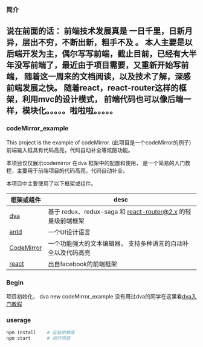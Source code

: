 ### 简介
说在前面的话： 前端技术发展真是 **一日千里，日新月异，层出不穷，不断出新，粗手不及** 。
本人主要是以后端开发为主，偶尔写写前端，截止目前，已经有大半年没写前端了，最近由于项目需要，又重新开始写前端，
随着这一周来的文档阅读，以及技术了解，深感前端发展之快。 随着react，react-router这样的框架，利用mvc的设计模式，
前端代码也可以像后端一样，模块化。。。。。啦啦啦。。。。。
----------------

###  codeMirror_example
This project is the example of codeMirror.  (此项目是一个codeMirror的例子) 
前端输入框具有代码高亮，代码自动补全等炫酷功能。

本项目仅仅展示codemirror 在dva 框架中的配置和使用， 是一个简易的入门教程，主要用于前端项目的代码高亮，代码自动补全。

本项目中主要使用了以下框架或组件。

框架或组件                             | desc
------------------------------------- | -----------------------------------          
[dva](https://github.com/dvajs/dva) |  基于 redux、redux-saga 和 react-router@2.x 的轻量级前端框架 
[antd](https://ant.design/index-cn/)  | 一个UI设计语言
[CodeMirror](https://codemirror.net/) | 一个功能强大的文本编辑器， 支持多种语言的自动补全以及代码高亮
[react](https://facebook.github.io/react/) | 出自facebook的前端框架


### Begin 
项目初始化， dva new codeMirror_example
没有用过dva的同学在这里看[dva入门教程](https://github.com/sorrycc/blog/issues/18)


### userage
``` python
npm install    # 安装依赖库
npm start      # 运行项目
```
                                                                                                    




